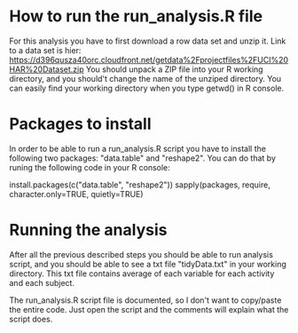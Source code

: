 # How to run the run_analysis.R file
For this analysis you have to first download a row data set and unzip it.
Link to a data set is hier: https://d396qusza40orc.cloudfront.net/getdata%2Fprojectfiles%2FUCI%20HAR%20Dataset.zip
You should unpack a ZIP file into your R working directory, and you should't change
the name of the unziped directory. You can easily find your working directory when
you type getwd() in R console.

# Packages to install
In order to be able to run a run_analysis.R script you have to install the following two 
packages: "data.table" and "reshape2". You can do that by runing the following 
code in your R console:

install.packages(c("data.table", "reshape2"))
sapply(packages, require, character.only=TRUE, quietly=TRUE)

# Running the analysis
After all the previous described steps you should be able to run analysis script,
and you should be able to see a txt file "tidyData.txt" in your working directory.
This txt file contains average of each variable for each activity and each subject.

The run_analysis.R script file is documented, so I don't want to copy/paste the entire 
code. Just open the script and the comments will explain what the script does.